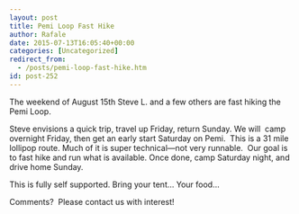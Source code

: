 ```yaml
---
layout: post
title: Pemi Loop Fast Hike
author: Rafale
date: 2015-07-13T16:05:40+00:00
categories: [Uncategorized]
redirect_from:
  - /posts/pemi-loop-fast-hike.htm
id: post-252
---
```


The weekend of August 15th Steve L. and a few others are fast hiking the Pemi Loop.

Steve envisions a quick trip, travel up Friday, return Sunday. We will  camp overnight Friday, then get an early start Saturday on Pemi.  This is a 31 mile lollipop route. Much of it is super technical—not very runnable.  Our goal is to fast hike and run what is available. Once done, camp Saturday night, and drive home Sunday.

This is fully self supported. Bring your tent… Your food…

Comments?  Please contact us with interest!
